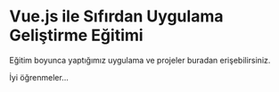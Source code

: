 # Vue.js ile Sıfırdan Uygulama Geliştirme Eğitimi

Eğitim boyunca yaptığımız uygulama ve projeler buradan erişebilirsiniz.

İyi öğrenmeler...